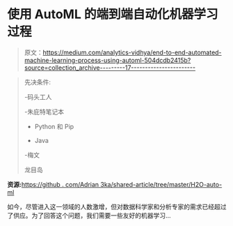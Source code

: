 # 使用 AutoML 的端到端自动化机器学习过程

> 原文：<https://medium.com/analytics-vidhya/end-to-end-automated-machine-learning-process-using-automl-504dcdb2415b?source=collection_archive---------17----------------------->

> 先决条件:
> 
> -码头工人
> 
> -朱庇特笔记本
> 
> - Python 和 Pip
> 
> - Java
> 
> -梅文
> 
> 龙目岛

**资源:**[https://github . com/Adrian 3ka/shared-article/tree/master/H2O-auto-ml](https://github.com/adrian3ka/shared-article/tree/master/h2o-auto-ml)

如今，尽管进入这一领域的人数激增，但对数据科学家和分析专家的需求已经超过了供应。为了回答这个问题，我们需要一些友好的机器学习…